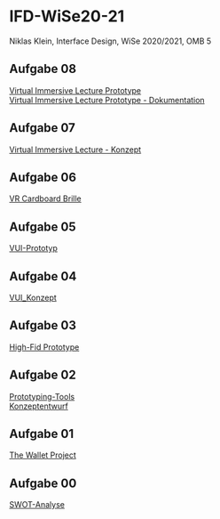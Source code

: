 # IFD-WiSe20-21
Niklas Klein, Interface Design, WiSe 2020/2021, OMB 5

## Aufgabe 08
<a href="https://app.draftxr.com/vr/9zKaso" target="blank">Virtual Immersive Lecture Prototype</a> \
<a href="https://kleinnik.github.io/IFD-WiSe20-21/08_Virtual_Immersive_Lecture_Prototype/Virtual_Immersive_Lecture.pdf" target="blank">Virtual Immersive Lecture Prototype - Dokumentation</a>
## Aufgabe 07
<a href="https://kleinnik.github.io/IFD-WiSe20-21/07_Virtual_Immersive_Lecture/VR-Entwurf.pdf" target="blank">Virtual Immersive Lecture - Konzept</a>
## Aufgabe 06
<a href="https://kleinnik.github.io/IFD-WiSe20-21/06_Cardboard-Brille/Dokumentation_Cardboard.pdf" target="blank">VR Cardboard Brille</a>
## Aufgabe 05
<a href="https://webuser.hs-furtwangen.de/~kleinnik/Aufgabe5/playground-artyom.html" target="blank">VUI-Prototyp</a>
## Aufgabe 04
<a href="https://kleinnik.github.io/IFD-WiSe20-21/04_VUI_Konzept/VUI_Konzept.pdf" target="blank">VUI_Konzept</a>
## Aufgabe 03
<a href="https://kleinnik.github.io/IFD-WiSe20-21/03_High-Fid_Protype/index.html" target="blank">High-Fid Prototype</a>
## Aufgabe 02
<a href="https://github.com/kleinnik/IFD-WiSe20-21/blob/main/02_Prototyping-Tool/prototyping_tool.md" target="blank">Prototyping-Tools</a> \
<a href="https://github.com/kleinnik/IFD-WiSe20-21/tree/main/02_Prototyping-Tool/Aufgabe2.2" target="blank">Konzeptentwurf</a>
## Aufgabe 01
<a href="https://kleinnik.github.io/IFD-WiSe20-21/01_Wallet-project/Aufgabe01_ifd.pdf" target="blank">The Wallet Project</a>
## Aufgabe 00
<a href="https://kleinnik.github.io/IFD-WiSe20-21/00_SWOT-Analyse/index.html" target="blank">SWOT-Analyse</a>
